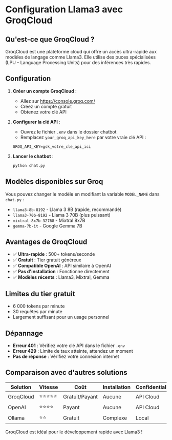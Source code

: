 # Configuration Llama3 avec GroqCloud

## Qu'est-ce que GroqCloud ?

GroqCloud est une plateforme cloud qui offre un accès ultra-rapide aux modèles de langage comme Llama3. Elle utilise des puces spécialisées (LPU - Language Processing Units) pour des inférences très rapides.

## Configuration

1. **Créer un compte GroqCloud** :
   - Allez sur https://console.groq.com/
   - Créez un compte gratuit
   - Obtenez votre clé API

2. **Configurer la clé API** :
   - Ouvrez le fichier `.env` dans le dossier chatbot
   - Remplacez `your_groq_api_key_here` par votre vraie clé API :
   ```
   GROQ_API_KEY=gsk_votre_cle_api_ici
   ```

3. **Lancer le chatbot** :
   ```bash
   python chat.py
   ```

## Modèles disponibles sur Groq

Vous pouvez changer le modèle en modifiant la variable `MODEL_NAME` dans `chat.py` :

- `llama3-8b-8192` - Llama 3 8B (rapide, recommandé)
- `llama3-70b-8192` - Llama 3 70B (plus puissant)
- `mixtral-8x7b-32768` - Mixtral 8x7B
- `gemma-7b-it` - Google Gemma 7B

## Avantages de GroqCloud

- ✅ **Ultra-rapide** : 500+ tokens/seconde
- ✅ **Gratuit** : Tier gratuit généreux
- ✅ **Compatible OpenAI** : API similaire à OpenAI
- ✅ **Pas d'installation** : Fonctionne directement
- ✅ **Modèles récents** : Llama3, Mixtral, Gemma

## Limites du tier gratuit

- 6 000 tokens par minute
- 30 requêtes par minute
- Largement suffisant pour un usage personnel

## Dépannage

- **Erreur 401** : Vérifiez votre clé API dans le fichier `.env`
- **Erreur 429** : Limite de taux atteinte, attendez un moment
- **Pas de réponse** : Vérifiez votre connexion internet

## Comparaison avec d'autres solutions

| Solution | Vitesse | Coût | Installation | Confidentialité |
|----------|---------|------|--------------|-----------------|
| GroqCloud | ⭐⭐⭐⭐⭐ | Gratuit/Payant | Aucune | API Cloud |
| OpenAI | ⭐⭐⭐⭐ | Payant | Aucune | API Cloud |
| Ollama | ⭐⭐ | Gratuit | Complexe | Local |

GroqCloud est idéal pour le développement rapide avec Llama3 !
